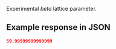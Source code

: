 Experimental *beta* lattice parameter.











## Example response in JSON

```json
59.99999999999999
```

